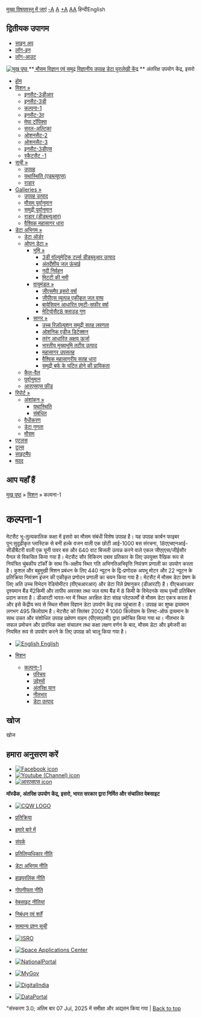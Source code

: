 [मुख्य विषयवस्तु में जाएं](https://www.mosdac.gov.in/kalpana-1?language=hi#main-content "Skip to main Content")
[-A](javascript:;) [A](javascript:;) [+A](javascript:;)
[A](javascript:drupalHighContrast.enableStyles\(\))[A](javascript:drupalHighContrast.disableStyles\(\))
हिन्दीEnglish
## द्वितीयक उपागम
  * [साइन अप](https://www.mosdac.gov.in/internal/registration?language=hi)
  * [लॉग-इन](https://www.mosdac.gov.in/internal/uops?language=hi)
  * [लॉग-आउट](https://www.mosdac.gov.in/internal/logout?language=hi)

[ ![मुख पृष्ठ](https://www.mosdac.gov.in/sites/default/files/mosdac_small.png) ](https://www.mosdac.gov.in/?language=hi "मुख पृष्ठ")
**[ मौसम विज्ञान एवं समुद्र विज्ञानीय उपग्रह डेटा पुरालेखी केंद्र](https://www.mosdac.gov.in/?language=hi "मुख पृष्ठ") **
अंतरिक्ष उपयोग केंद्र, इसरो 
  * [होम](https://www.mosdac.gov.in/?language=hi)
  * [मिशन »](https://www.mosdac.gov.in/kalpana-1?language=hi)
    * [इनसैट-3डीआर](https://www.mosdac.gov.in/insat-3dr?language=hi)
    * [इनसैट-3डी](https://www.mosdac.gov.in/insat-3d?language=hi)
    * [कल्पना-1](https://www.mosdac.gov.in/kalpana-1?language=hi)
    * [इनसैट-3ए](https://www.mosdac.gov.in/insat-3a?language=hi)
    * [मेघा ट्रॉपिक्स](https://www.mosdac.gov.in/megha-tropiques?language=hi)
    * [सरल-अल्टिका](https://www.mosdac.gov.in/saral-altika?language=hi)
    * [ओशनसैट-2](https://www.mosdac.gov.in/oceansat-2?language=hi)
    * [ओशनसैट-3](https://www.mosdac.gov.in/oceansat-3?language=hi)
    * [इनसैट-3डीएस](https://www.mosdac.gov.in/insat-3ds?language=hi)
    * [स्कैटसैट -1](https://www.mosdac.gov.in/scatsat-1?language=hi)
  * [सूची »](https://www.mosdac.gov.in/kalpana-1?language=hi)
    * [उपग्रह](https://www.mosdac.gov.in/internal/catalog-satellite?language=hi)
    * [यथास्थिति (एडब्ल्यूएस)](https://www.mosdac.gov.in/internal/catalog-insitu?language=hi)
    * [राडार](https://www.mosdac.gov.in/internal/catalog-radar?language=hi)
  * [Galleries »](https://www.mosdac.gov.in/kalpana-1?language=hi)
    * [ उपग्रह उत्पाद](https://www.mosdac.gov.in/internal/gallery?language=hi)
    * [मौसम पूर्वानुमान](https://www.mosdac.gov.in/internal/gallery/weather?language=hi)
    * [समुद्री पूर्वानुमान](https://www.mosdac.gov.in/internal/gallery/ocean?language=hi)
    * [राडार (डीडब्ल्यूआर)](https://www.mosdac.gov.in/internal/gallery/dwr?language=hi)
    * [वैश्विक महासागर धारा](https://www.mosdac.gov.in/internal/gallery/current?language=hi)
  * [डेटा अभिगम »](https://www.mosdac.gov.in/kalpana-1?language=hi)
    * [डेटा ऑर्डर](https://www.mosdac.gov.in/internal/uops?language=hi)
    * [ओपन डेटा »](https://www.mosdac.gov.in/kalpana-1?language=hi)
      * [भूमि »](https://www.mosdac.gov.in/kalpana-1?language=hi)
        * [3डी वॉल्यूमेट्रिक टर्ल्स डीडब्लूआर उत्पाद](https://www.mosdac.gov.in/3d-volumetric-terls-dwrproduct?language=hi)
        * [अंतर्देशीय जल ऊंचाई](https://www.mosdac.gov.in/inland-water-height?language=hi)
        * [नदी निर्वहन](https://www.mosdac.gov.in/river-discharge?language=hi)
        * [मिटटी की नमी](https://www.mosdac.gov.in/soil-moisture-0?language=hi)
      * [वायुमंडल »](https://www.mosdac.gov.in/kalpana-1?language=hi)
        * [जीएसमैप इसरो वर्षा](https://www.mosdac.gov.in/gsmap-isro-rain?language=hi)
        * [जीपीएस व्युत्पन्न एकीकृत जल वाष्प](https://www.mosdac.gov.in/gps-derived-integrated-water-vapour?language=hi)
        * [बायेसियन आधारित एमटी-सफीर वर्षा](https://www.mosdac.gov.in/bayesian-based-mt-saphir-rainfall?language=hi)
        * [मेटियोसैट8 क्लाउड गुण](https://www.mosdac.gov.in/meteosat8-cloud-properties?language=hi)
      * [सागर »](https://www.mosdac.gov.in/kalpana-1?language=hi)
        * [उच्च रिज़ॉल्यूशन समुद्री सतह लवणता](https://www.mosdac.gov.in/high-resolution-sea-surface-salinity?language=hi)
        * [ओशनिक एडीज डिटेक्शन](https://www.mosdac.gov.in/oceanic-eddies-detection?language=hi)
        * [तरंग आधारित अक्षय ऊर्जा](https://www.mosdac.gov.in/wave-based-renewable-energy?language=hi)
        * [भारतीय मुख्यभूमि तटीय उत्पाद](https://www.mosdac.gov.in/indian-mainland-coastal-product?language=hi)
        * [महासागर उपसतह](https://www.mosdac.gov.in/global-ocean-surface-current?language=hi)
        * [वैश्विक महासागरीय सतह धारा](https://www.mosdac.gov.in/ocean-subsurface?language=hi)
        * [समुद्री बर्फ के घटित होने की प्रायिकता](https://www.mosdac.gov.in/sea-ice-occurrence-probability?language=hi)
    * [कैल-वैल](https://www.mosdac.gov.in/internal/calval-data?language=hi)
    * [पूर्वानुमान](https://www.mosdac.gov.in/internal/forecast-menu?language=hi)
    * [ आरएसएस फ़ीड](https://www.mosdac.gov.in/rss-feed?language=hi "
आरएसएस फ़ीड")
  * [रिपोर्ट »](https://www.mosdac.gov.in/kalpana-1?language=hi)
    * [अंशांकन »](https://www.mosdac.gov.in/kalpana-1?language=hi)
      * [यथास्थिति](https://www.mosdac.gov.in/insitu?language=hi)
      * [संबंधित](https://www.mosdac.gov.in/calibration-reports?language=hi)
    * [वैधीकरण](https://www.mosdac.gov.in/validation-reports?language=hi)
    * [डेटा गुणता](https://www.mosdac.gov.in/data-quality?language=hi)
    * [मौसम](https://www.mosdac.gov.in/weather-reports?language=hi)
  * [एटलस](https://www.mosdac.gov.in/atlases?language=hi)
  * [टूल्स](https://www.mosdac.gov.in/tools?language=hi)
  * [साइटमैप](https://www.mosdac.gov.in/sitemap?language=hi)
  * [मदद](https://www.mosdac.gov.in/help?language=hi)


## आप यहाँ हैं
[मुख पृष्ठ](https://www.mosdac.gov.in/?language=hi) » [मिशन](https://www.mosdac.gov.in/kalpana-1?language=hi) » कल्पना-1
# कल्पना-1
मेटसैट भू-तुल्यकालिक कक्षा में इसरो का मौसम संबंधी विशेष उपग्रह है। यह उपग्रह कार्बन फाइबर पुन:सुदृढ़ीकृत प्लास्टिक से बनी हल्के वजन वाली एक छोटी आई-1000 बस संरचना, 18एएचएनआई-सीडीबैटरी वाली एक यूनी पावर बस और 640 वाट बिजली उत्पन्न करने वाले एकल जीएएएस/जीईसौर पैनल से विकसित किया गया है। मेटसैट सौर विकिरण दबाव प्रतिकार के लिए उपयुक्त रैखिक रूप से नियंत्रित चुंबकीय टॉर्कों के साथ त्रि-अक्षीय स्थिर गति अभिनतिअभिवृत्ति नियंत्रण प्रणाली का उपयोग करता है। कुशल और बहुमुखी मिशन प्रबंधन के लिए 440 न्यूटन के द्वि-प्रणोदक अपभू मोटर और 22 न्यूटन के प्रतिक्रिया नियंत्रण इंजन की एकीकृत प्रणोदन प्रणाली का चयन किया गया है।
मेटसैट में मौसम डेटा प्रेषण के लिए अति उच्च विभेदन रेडियोमीटर (वीएचआरआर) और डेटा रिले प्रेषानुकर (डीआरटी) है। वीएचआरआर दृश्यमान बैंड में2किमी और तापीय अवरक्त तथा जल वाष्प बैंड में 8 किमी के विभेदनके साथ पृथ्वी प्रतिबिंबन प्रदान करता है। डीआरटी भारत-भर में स्थित अरक्षित डेटा संग्रह प्लेटफार्मों से मौसम डेटा एकत्र करता है और इसे केंद्रीय रूप से स्थित मौसम विज्ञान डेटा उपयोग केंद्र तक पहुंचाता है। उपग्रह का शुष्क द्रव्यमान लगभग 495 किलोग्राम है। मेटसैट को सितंबर 2002 में 1060 किलोग्राम के लिफ्ट-ऑफ द्रव्यमान के साथ उन्नत और संशोधित उपग्रह प्रक्षेपण वाहन (पीएसएलवी) द्वारा प्रमोचित किया गया था। नीतभार के सफल प्रमोचन और प्रारंभिक कक्षा संचालन तथा कक्षा लक्षण वर्णन के बाद, मौसम डेटा और इमेजरी का नियमित रूप से उपयोग करने के लिए उपग्रह को चालू किया गया है।
  * [![English](https://www.mosdac.gov.in/sites/all/modules/languageicons/flags/en.png) English](https://www.mosdac.gov.in/kalpana-1?language=en)


  * [मिशन](https://www.mosdac.gov.in/kalpana-1?language=hi)
    * [कल्पना-1](https://www.mosdac.gov.in/kalpana-1?language=hi)
      * [परिचय](https://www.mosdac.gov.in/kalpana-1-introduction?language=hi)
      * [उद्देश्यों](https://www.mosdac.gov.in/kalpana-1-objectives?language=hi)
      * [अंतरिक्ष यान](https://www.mosdac.gov.in/kalpana-1-spacecraft?language=hi)
      * [नीतभार](https://www.mosdac.gov.in/kalpana-1-payloads?language=hi)
      * [डेटा उत्पाद](https://www.mosdac.gov.in/internal/catalog-kalpana1?language=hi)


## खोज
खोज 
## हमारा अनुसरण करें
  * [![Facebook icon](https://www.mosdac.gov.in/sites/all/modules/social_media_links/libraries/elegantthemes/PNG/facebook.png)](https://www.facebook.com/mosdac.sac.isro "Facebook")
  * [![Youtube \(Channel\) icon](https://www.mosdac.gov.in/sites/all/modules/social_media_links/libraries/elegantthemes/PNG/youtube.png)](http://www.youtube.com/channel/UCDVkai9WIgY2ZgrlF_08Yeg "Youtube \(Channel\)")
  * [![आरएसएस icon](https://www.mosdac.gov.in/sites/all/modules/social_media_links/libraries/elegantthemes/PNG/rss.png)](https://www.mosdac.gov.in/?language=hirss.xml "आरएसएस")


**मॉस्डैक, अंतरिक्ष उपयोग केंद्र, इसरो, भारत सरकार द्वारा निर्मित और संचालित वेबसाइट**
  * [![CQW LOGO](https://www.mosdac.gov.in/docs/cqw_logo.gif)](https://www.mosdac.gov.in/docs/STQC.pdf "Quality Certificate")


  * [प्रतिक्रिया](https://www.mosdac.gov.in/mosdac-feedback?language=hi)
  * [हमारे बारे में](https://www.mosdac.gov.in/about-us?language=hi)
  * [संपर्क](https://www.mosdac.gov.in/contact-us?language=hi)
  * [प्रतिलिप्यधिकार नीति](https://www.mosdac.gov.in/node/1268?language=hi)
  * [डेटा अभिगम नीति](https://www.mosdac.gov.in/node/1267?language=hi)
  * [हाइपरलिंक नीति](https://www.mosdac.gov.in/node/1269?language=hi)
  * [गोपनीयता नीति](https://www.mosdac.gov.in/node/1270?language=hi)
  * [वेबसाइट नीतियां](https://www.mosdac.gov.in/website-policies?language=hi)
  * [निबंधन एवं शर्तें](https://www.mosdac.gov.in/node/1271?language=hi)
  * [सामान्य प्रश्न सूची](https://www.mosdac.gov.in/faq-page?language=hi)


  * [![ISRO](https://www.mosdac.gov.in/sites/default/files/styles/thumbnail/public/logo-transparent.png?itok=IUS20l-w)](http://www.isro.gov.in)
  * [![Space Applications Center](https://www.mosdac.gov.in/sites/default/files/styles/thumbnail/public/saclogo.png?itok=_Jv4AuIn)](http://www.sac.gov.in)
  * [![NationalPortal](https://www.mosdac.gov.in/sites/default/files/styles/thumbnail/public/india-gov_0.png?itok=yssAPH3m)](http://www.india.gov.in)
  * [![MyGov](https://www.mosdac.gov.in/sites/default/files/styles/thumbnail/public/mygov_0.png?itok=Po-dzdT3)](http://mygov.in/)
  * [![DigitalIndia](https://www.mosdac.gov.in/sites/default/files/styles/thumbnail/public/digital-india_0.png?itok=ntlP7atE)](http://www.digitalindia.gov.in/)
  * [![DataPortal](https://www.mosdac.gov.in/sites/default/files/styles/thumbnail/public/data-gov.png?itok=qYA78FgB)](http://data.gov.in)


"संस्करण 3.0; अंतिम बार 07 Jul, 2025 में समीक्षा और अद्यतन किया गया | 
[](https://www.mosdac.gov.in/kalpana-1?language=hi "Previous")[](https://www.mosdac.gov.in/kalpana-1?language=hi "अगला")
[](https://www.mosdac.gov.in/kalpana-1?language=hi)
[](https://www.mosdac.gov.in/kalpana-1?language=hi "Previous")[](https://www.mosdac.gov.in/kalpana-1?language=hi "अगला")
[](https://www.mosdac.gov.in/kalpana-1?language=hi "Close")[](https://www.mosdac.gov.in/kalpana-1?language=hi)[](https://www.mosdac.gov.in/kalpana-1?language=hi)[](https://www.mosdac.gov.in/kalpana-1?language=hi "Pause Slideshow")[](https://www.mosdac.gov.in/kalpana-1?language=hi "Play Slideshow")
[Back to top](https://www.mosdac.gov.in/kalpana-1?language=hi#top)
